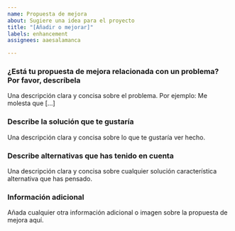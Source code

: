 ```yaml
---
name: Propuesta de mejora
about: Sugiere una idea para el proyecto
title: "[Añadir o mejorar]"
labels: enhancement
assignees: aaesalamanca

---
```


### ¿Está tu propuesta de mejora relacionada con un problema? Por favor, descríbela

Una descripción clara y concisa sobre el problema. Por ejemplo: Me molesta que [...]

### Describe la solución que te gustaría

Una descripción clara y concisa sobre lo que te gustaría ver hecho.

### Describe alternativas que has tenido en cuenta

Una descripción clara y concisa sobre cualquier solución característica alternativa que has pensado.

### Información adicional
Añada cualquier otra información adicional o imagen sobre la propuesta de mejora aquí.
